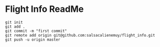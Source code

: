 # Flight Info ReadMe

```
git init
git add .
git commit -m "first commit"
git remote add origin git@github.com:salsacalienemuy/flight_info.git
git push -u origin master

```